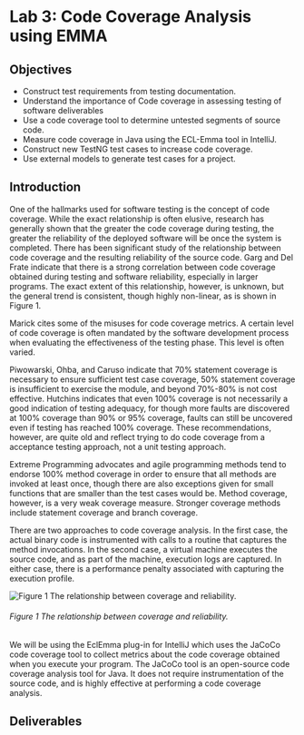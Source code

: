 # Lab 3: Code Coverage Analysis using EMMA

## Objectives
* Construct test requirements from testing documentation.
* Understand the importance of Code coverage in assessing testing of software deliverables
* Use a code coverage tool to determine untested segments of source code.
* Measure code coverage in Java using the ECL-Emma tool in IntelliJ.
* Construct new TestNG test cases to increase code coverage.
* Use external models to generate test cases for a project.

## Introduction
One of the hallmarks used for software testing is the concept of code coverage.  While the exact relationship is often elusive, research has generally shown that the greater the code coverage during testing, the greater the reliability of the deployed software will be once the system is completed.  There has been significant study of the relationship between code coverage and the resulting reliability of the source code. Garg and Del Frate indicate that there is a strong correlation between code coverage obtained during testing and software reliability, especially in larger programs. The exact extent of this relationship, however, is unknown, but the general trend is consistent, though highly non-linear, as is shown in Figure 1.

Marick cites some of the misuses for code coverage metrics. A certain level of code coverage is often mandated by the software development process when evaluating the effectiveness of the testing phase. This level is often varied. 

Piwowarski, Ohba, and Caruso indicate that 70% statement coverage is necessary to ensure sufficient test case coverage, 50% statement coverage is insufficient to exercise the module, and beyond 70%-80% is not cost effective. Hutchins indicates that even 100% coverage is not necessarily a good indication of testing adequacy, for though more faults are discovered at 100% coverage than 90% or 95% coverage, faults can still be uncovered even if testing has reached 100% coverage.  These recommendations, however, are quite old and reflect trying to do code coverage from a acceptance testing approach, not a unit testing approach.

Extreme Programming advocates and agile programming methods tend to endorse 100% method coverage in order to ensure that all methods are invoked at least once, though there are also exceptions given for small functions that are smaller than the test cases would be. Method coverage, however, is a very weak coverage measure.  Stronger coverage methods include statement coverage and branch coverage.

There are two approaches to code coverage analysis.  In the first case, the actual binary code is instrumented with calls to a routine that captures the method invocations.  In the second case, a virtual machine executes the source code, and as part of the machine, execution logs are captured.  In either case, there is a performance penalty associated with capturing the execution profile.

![Figure 1 The relationship between coverage and reliability.](http://i.imgur.com/b1BjW6G.png)
###### Figure 1 The relationship between coverage and reliability.

We will be using the EclEmma plug-in for IntelliJ which uses the JaCoCo code coverage tool to collect metrics about the code coverage obtained when you execute your program. The JaCoCo tool is an open-source code coverage analysis tool for Java.  It does not require instrumentation of the source code, and is highly effective at performing a code coverage analysis.

## Deliverables
